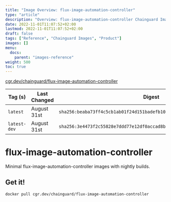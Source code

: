 ```yaml
---
title: "Image Overview: flux-image-automation-controller"
type: "article"
description: "Overview: flux-image-automation-controller Chainguard Image"
date: 2022-11-01T11:07:52+02:00
lastmod: 2022-11-01T11:07:52+02:00
draft: false
tags: ["Reference", "Chainguard Images", "Product"]
images: []
menu:
  docs:
    parent: "images-reference"
weight: 500
toc: true
---
```


[cgr.dev/chainguard/flux-image-automation-controller](https://github.com/chainguard-images/images/tree/main/images/flux-image-automation-controller)

| Tag (s)       | Last Changed | Digest                                                                    |
|---------------|--------------|---------------------------------------------------------------------------|
|  `latest`     | August 31st  | `sha256:beaba73ff4c5cb1ab01f24d151badefb1051bd2a350b3875adf3c696c44be1ab` |
|  `latest-dev` | August 31st  | `sha256:3e4473f2c55828e7ddd77e12df0accad8bcf0e837d588dac9b6d69638c42c8ba` |

# flux-image-automation-controller

Minimal flux-image-automation-controller images with nightly builds.

## Get it!

```shell
docker pull cgr.dev/chainguard/flux-image-automation-controller
```
